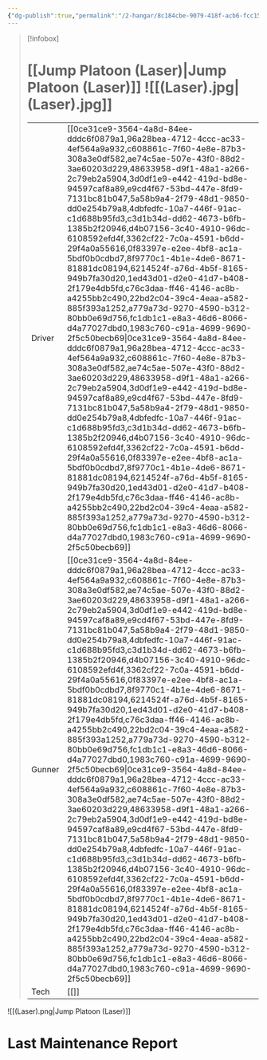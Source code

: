```yaml
---
{"dg-publish":true,"permalink":"/2-hangar/8c184cbe-9079-418f-acb6-fcc152937b22/"}
---
```


> [!infobox]
> # [[Jump Platoon (Laser)\|Jump Platoon (Laser)]] ![[(Laser).jpg\|(Laser).jpg]]
> | | |
> | - | - |
> | Driver | [[0ce31ce9-3564-4a8d-84ee-dddc6f0879a1,96a28bea-4712-4ccc-ac33-4ef564a9a932,c608861c-7f60-4e8e-87b3-308a3e0df582,ae74c5ae-507e-43f0-88d2-3ae60203d229,48633958-d9f1-48a1-a266-2c79eb2a5904,3d0df1e9-e442-419d-bd8e-94597caf8a89,e9cd4f67-53bd-447e-8fd9-7131bc81b047,5a58b9a4-2f79-48d1-9850-dd0e254b79a8,4dbfedfc-10a7-446f-91ac-c1d688b95fd3,c3d1b34d-dd62-4673-b6fb-1385b2f20946,d4b07156-3c40-4910-96dc-6108592efd4f,3362cf22-7c0a-4591-b6dd-29f4a0a55616,0f83397e-e2ee-4bf8-ac1a-5bdf0b0cdbd7,8f9770c1-4b1e-4de6-8671-81881dc08194,6214524f-a76d-4b5f-8165-949b7fa30d20,1ed43d01-d2e0-41d7-b408-2f179e4db5fd,c76c3daa-ff46-4146-ac8b-a4255bb2c490,22bd2c04-39c4-4eaa-a582-885f393a1252,a779a73d-9270-4590-b312-80bb0e69d756,fc1db1c1-e8a3-46d6-8066-d4a77027dbd0,1983c760-c91a-4699-9690-2f5c50becb69\|0ce31ce9-3564-4a8d-84ee-dddc6f0879a1,96a28bea-4712-4ccc-ac33-4ef564a9a932,c608861c-7f60-4e8e-87b3-308a3e0df582,ae74c5ae-507e-43f0-88d2-3ae60203d229,48633958-d9f1-48a1-a266-2c79eb2a5904,3d0df1e9-e442-419d-bd8e-94597caf8a89,e9cd4f67-53bd-447e-8fd9-7131bc81b047,5a58b9a4-2f79-48d1-9850-dd0e254b79a8,4dbfedfc-10a7-446f-91ac-c1d688b95fd3,c3d1b34d-dd62-4673-b6fb-1385b2f20946,d4b07156-3c40-4910-96dc-6108592efd4f,3362cf22-7c0a-4591-b6dd-29f4a0a55616,0f83397e-e2ee-4bf8-ac1a-5bdf0b0cdbd7,8f9770c1-4b1e-4de6-8671-81881dc08194,6214524f-a76d-4b5f-8165-949b7fa30d20,1ed43d01-d2e0-41d7-b408-2f179e4db5fd,c76c3daa-ff46-4146-ac8b-a4255bb2c490,22bd2c04-39c4-4eaa-a582-885f393a1252,a779a73d-9270-4590-b312-80bb0e69d756,fc1db1c1-e8a3-46d6-8066-d4a77027dbd0,1983c760-c91a-4699-9690-2f5c50becb69]] |
> | Gunner | [[0ce31ce9-3564-4a8d-84ee-dddc6f0879a1,96a28bea-4712-4ccc-ac33-4ef564a9a932,c608861c-7f60-4e8e-87b3-308a3e0df582,ae74c5ae-507e-43f0-88d2-3ae60203d229,48633958-d9f1-48a1-a266-2c79eb2a5904,3d0df1e9-e442-419d-bd8e-94597caf8a89,e9cd4f67-53bd-447e-8fd9-7131bc81b047,5a58b9a4-2f79-48d1-9850-dd0e254b79a8,4dbfedfc-10a7-446f-91ac-c1d688b95fd3,c3d1b34d-dd62-4673-b6fb-1385b2f20946,d4b07156-3c40-4910-96dc-6108592efd4f,3362cf22-7c0a-4591-b6dd-29f4a0a55616,0f83397e-e2ee-4bf8-ac1a-5bdf0b0cdbd7,8f9770c1-4b1e-4de6-8671-81881dc08194,6214524f-a76d-4b5f-8165-949b7fa30d20,1ed43d01-d2e0-41d7-b408-2f179e4db5fd,c76c3daa-ff46-4146-ac8b-a4255bb2c490,22bd2c04-39c4-4eaa-a582-885f393a1252,a779a73d-9270-4590-b312-80bb0e69d756,fc1db1c1-e8a3-46d6-8066-d4a77027dbd0,1983c760-c91a-4699-9690-2f5c50becb69\|0ce31ce9-3564-4a8d-84ee-dddc6f0879a1,96a28bea-4712-4ccc-ac33-4ef564a9a932,c608861c-7f60-4e8e-87b3-308a3e0df582,ae74c5ae-507e-43f0-88d2-3ae60203d229,48633958-d9f1-48a1-a266-2c79eb2a5904,3d0df1e9-e442-419d-bd8e-94597caf8a89,e9cd4f67-53bd-447e-8fd9-7131bc81b047,5a58b9a4-2f79-48d1-9850-dd0e254b79a8,4dbfedfc-10a7-446f-91ac-c1d688b95fd3,c3d1b34d-dd62-4673-b6fb-1385b2f20946,d4b07156-3c40-4910-96dc-6108592efd4f,3362cf22-7c0a-4591-b6dd-29f4a0a55616,0f83397e-e2ee-4bf8-ac1a-5bdf0b0cdbd7,8f9770c1-4b1e-4de6-8671-81881dc08194,6214524f-a76d-4b5f-8165-949b7fa30d20,1ed43d01-d2e0-41d7-b408-2f179e4db5fd,c76c3daa-ff46-4146-ac8b-a4255bb2c490,22bd2c04-39c4-4eaa-a582-885f393a1252,a779a73d-9270-4590-b312-80bb0e69d756,fc1db1c1-e8a3-46d6-8066-d4a77027dbd0,1983c760-c91a-4699-9690-2f5c50becb69]] |
> | Tech | [[]] |

![[(Laser).png\|Jump Platoon (Laser)]]

# Last Maintenance Report
